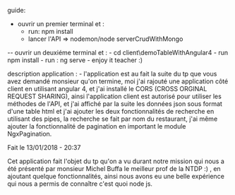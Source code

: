 guide:
- ouvrir un premier terminal et :
  - run: npm install
  - lancer l'API => nodemon/node serverCrudWithMongo

-- ouvrir un deuxiéme terminal et :
    - cd client\demoTableWithAngular4
    - run npm install
    - run : ng serve
    - enjoy it teacher :)

description application :
    - l'application est au fait la suite du tp que vous avez demandé monsieur qu'on termine, moi j'ai rajouté une application côté client en utilisant angular 4, et j'ai installé le CORS (CROSS ORGINAL REQUEST SHARING), ainsi l'application client est autorisé pour utiliser les méthodes de l'API, et j'ai affiché par la suite les données json sous format d'une table html et j'ai ajouter les deux fonctionnalités de recherche en utilisant des pipes, la recherche se fait par nom du restaurant, j'ai même ajouter la fonctionnalité de pagination en important le module NgxPagination.

Fait le 13/01/2018 - 20:37

Cet application fait l'objet du tp qu'on a vu durant notre mission qui nous a été présenté par monsieur Michel Buffa le meilleur prof de la NTDP :) , en ajoutant quelque fonctionnalités, ainsi nous avons eu une belle expérience qui nous a permis de connaître c'est quoi node js.
